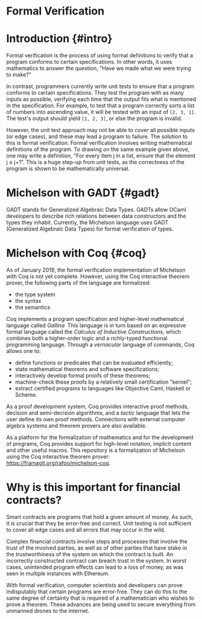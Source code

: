 # Formal Verification

# Introduction {#intro}

Formal verification is the process of using formal definitions to verify that a program conforms to certain specifications. In other words, it uses mathematics to answer the question, "Have we made what we were trying to make?"

In contrast, programmers currently write unit tests to ensure that a program conforms to certain specifications. They test the program with as many inputs as possible, verifying each time that the output fits what is mentioned in the specification. For example, to test that a program correctly sorts a list of numbers into ascending value, it will be tested with an input of `[2, 3, 1]`. The test's output should yield `[1, 2, 3]`, or else the program is invalid.

However, the unit test approach may not be able to cover all possible inputs (or edge cases), and these may lead a program to failure. The solution to this is formal verification. Formal verification involves writing mathematical definitions of the program. To drawing on the same example given above, one may write a definition, "For every item j in a list, ensure that the element j ≤ j+1". This is a huge step-up from unit tests, as the correctness of the program is shown to be mathematically universal.

# Michelson with GADT {#gadt}

GADT stands for Generalized Algebraic Data Types. GADTs allow OCaml developers to describe rich relations between data constructors and the types they inhabit. Currently, the Michelson language uses GADT (Generalized Algebraic Data Types) for formal verification of types.

# Michelson with Coq {#coq}

As of January 2019, the formal verification implementation of Michelson with Coq is not yet complete. However, using the Coq interactive theorem prover, the following parts of the language
are formalized:

- the type system
- the syntax
- the semantics

Coq implements a program specification and higher-level mathematical language called *Gallina*  This language is in turn based on an expressive formal language called the *Calculus of Inductive Constructions*, which combines both a higher-order logic and a richly-typed functional programming language. Through a *vernacular* language of commands, Coq allows one to:

- define functions or predicates that can be evaluated efficiently;
- state mathematical theorems and software specifications;
- interactively develop formal proofs of these theorems;
- machine-check these proofs by a relatively small certification "kernel";
- extract certified programs to languages like Objective Caml, Haskell or Scheme.

As a proof development system, Coq provides interactive proof methods, decision and semi-decision algorithms, and a *tactic* language that lets the user define its own proof methods. Connections with external computer algebra systems and theorem provers are also available.

As a platform for the formalization of mathematics and for the development of programs, Coq provides support for high-level notation, implicit content and other useful macros. This repository is a formalization of Michelson using the Coq interactive theorem prover: https://framagit.org/rafoo/michelson-coq.

# Why is this important for financial contracts?

Smart contracts are programs that hold a given amount of money. As such, it is crucial that they be error-free and correct. Unit testing is not sufficient to cover all edge cases and all errors that may occur in the wild. 

Complex financial contracts involve steps and processes that involve the trust of the involved parties, as well as of other parties that have stake in the trustworthiness of the system on which the contract is built. An incorrectly constructed contract can breach trust in the system. In worst cases, unintended program effects can lead to a loss of money, as was seen in multiple instances with Ethereum.

With formal verification, computer scientists and developers can prove indisputably that certain programs are error-free. They can do this to the same degree of certainty that is required of a mathematician who wishes to prove a theorem. These advances are being used to secure everything from unmanned drones to the internet.